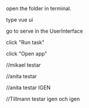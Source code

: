 open the folder in terminal.

type vue ui

go to serve in the UserInterface

click "Run task"

click "Open app"

//mikael testar

//anita testar

//anita testar IGEN

//Tillmann testar igen och igen